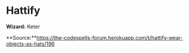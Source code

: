 # Hattify

**Wizard:** Keter

**Source:**https://the-codespells-forum.herokuapp.com/t/hattify-wear-objects-as-hats/196
